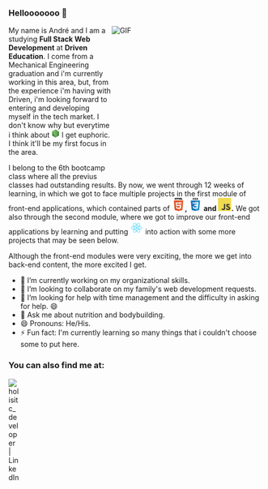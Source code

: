 ### Hellooooooo 👋

<img align="right" alt="GIF" src="https://thumbs.gfycat.com/ObedientWillingHamster-size_restricted.gif" width="300" height="300" />

My name is André and I am a studying **Full Stack Web Development** at **Driven Education**. I come from a Mechanical Engineering graduation and i'm currently working in this area, but, from the experience i'm having with Driven, i'm looking forward to entering and developing myself in the tech market. I don't know why but everytime i think about <img alt="Node.js" width="16px" src="https://raw.githubusercontent.com/github/explore/80688e429a7d4ef2fca1e82350fe8e3517d3494d/topics/nodejs/nodejs.png" /> I get euphoric. I think it'll be my first focus in the area.

I belong to the 6th bootcamp class where all the previus classes had outstanding results. By now, we went through 12 weeks of learning, in which we got to face multiple projects in the first module of front-end applications, which contained parts of **<img alt="HTML5" width="26px" src="https://raw.githubusercontent.com/github/explore/80688e429a7d4ef2fca1e82350fe8e3517d3494d/topics/html/html.png" />, <img alt="CSS3" width="26px" src="https://raw.githubusercontent.com/github/explore/80688e429a7d4ef2fca1e82350fe8e3517d3494d/topics/css/css.png" /> and <img alt="JavaScript" width="26px" src="https://raw.githubusercontent.com/github/explore/80688e429a7d4ef2fca1e82350fe8e3517d3494d/topics/javascript/javascript.png" />.**
We got also through the second module, where we got to improve our front-end applications by learning and putting <img alt="React" width="26px" src="https://raw.githubusercontent.com/github/explore/80688e429a7d4ef2fca1e82350fe8e3517d3494d/topics/react/react.png" /> into action with some more projects that may be seen below.

Although the front-end modules were very exciting, the more we get into back-end content, the more excited I get.

- 🔭 I’m currently working on my organizational skills.
- 👯 I’m looking to collaborate on my family's web development requests.
- 🤔 I’m looking for help with time management and the difficulty in asking for help. 😄
- 💬 Ask me about nutrition and bodybuilding.
- 😄 Pronouns: He/His.
- ⚡ Fun fact: I'm currently learning so many things that i couldn't choose some to put here.

### You can also find me at:

[<img align="left" alt="holisitc_developer | LinkedIn" width="22px" src="https://cdn.jsdelivr.net/npm/simple-icons@v3/icons/linkedin.svg" />][linkedin]

<!--
**andrezopo/andrezopo** is a ✨ _special_ ✨ repository because its `README.md` (this file) appears on your GitHub profile.

Here are some ideas to get you started:

- 🔭 I’m currently working on ...
- 🌱 I’m currently learning ...
- 👯 I’m looking to collaborate on ...
- 🤔 I’m looking for help with ...
- 💬 Ask me about ...
- 📫 How to reach me: ...
- 😄 Pronouns: ...
- ⚡ Fun fact: ...
-->
[linkedin]: https://www.linkedin.com/in/andr%C3%A9-ibrahim-zopolato-55a75a1b0/
